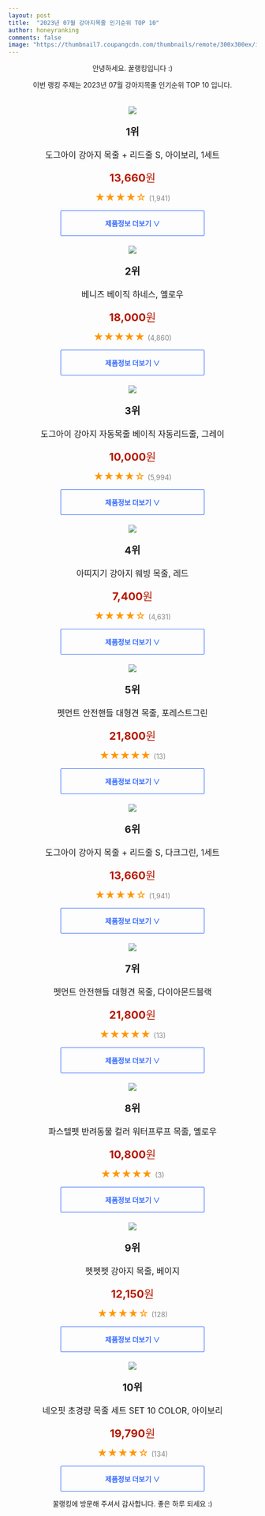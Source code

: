 ```yaml
---
layout: post
title:  "2023년 07월 강아지목줄 인기순위 TOP 10"
author: honeyranking
comments: false
image: "https://thumbnail7.coupangcdn.com/thumbnails/remote/300x300ex/image/retail/images/2019/11/04/11/7/d821c7c0-2835-4915-b7e4-81490c602b92.jpg"
---
```

<p style="text-align: center;">안녕하세요. 꿀랭킹입니다 :)</p>
<p style="text-align: center;">이번 랭킹 주제는 2023년 07월 강아지목줄 인기순위 TOP 10 입니다.</p><center><img src="https://thumbnail7.coupangcdn.com/thumbnails/remote/300x300ex/image/retail/images/2019/11/04/11/7/d821c7c0-2835-4915-b7e4-81490c602b92.jpg" style="margin-top:20px" /></center><p style="text-align: center; font-size: 20px"><b>1위</b></p><p style="text-align: center; font-size: 17px">도그아이 강아지 목줄 + 리드줄 S, 아이보리, 1세트</p><p style="text-align: center;"><span style="color: #b61800; font-size: 22px;"><b>13,660</b>원</span></p><p style="text-align: center;"><span style="color: #ff9600; font-size: 20px;">★★★★☆ </span><span style="color: #878787;">(1,941)</span></p><center><a href="https://link.coupang.com/a/4Elxe"><div style="font-size: 14px; display: inline-block; padding: 15px 90px; color: #346aff; border-radius: 2px; border: 1px solid #346aff; cursor: pointer;"><b>제품정보 더보기 &or;</b></div></a></center><center><img src="https://thumbnail7.coupangcdn.com/thumbnails/remote/300x300ex/image/retail/images/945139563314624-1100e264-f9cd-49cd-9d74-439be8a903b7.jpg" style="margin-top:20px" /></center><p style="text-align: center; font-size: 20px"><b>2위</b></p><p style="text-align: center; font-size: 17px">베니즈 베이직 하네스, 옐로우</p><p style="text-align: center;"><span style="color: #b61800; font-size: 22px;"><b>18,000</b>원</span></p><p style="text-align: center;"><span style="color: #ff9600; font-size: 20px;">★★★★★ </span><span style="color: #878787;">(4,860)</span></p><center><a href="https://link.coupang.com/a/4Elxf"><div style="font-size: 14px; display: inline-block; padding: 15px 90px; color: #346aff; border-radius: 2px; border: 1px solid #346aff; cursor: pointer;"><b>제품정보 더보기 &or;</b></div></a></center><center><img src="https://thumbnail7.coupangcdn.com/thumbnails/remote/300x300ex/image/retail/images/2019/11/04/11/5/e7de2d23-19c8-4418-a538-8942fc9c77ba.jpg" style="margin-top:20px" /></center><p style="text-align: center; font-size: 20px"><b>3위</b></p><p style="text-align: center; font-size: 17px">도그아이 강아지 자동목줄 베이직 자동리드줄, 그레이</p><p style="text-align: center;"><span style="color: #b61800; font-size: 22px;"><b>10,000</b>원</span></p><p style="text-align: center;"><span style="color: #ff9600; font-size: 20px;">★★★★☆ </span><span style="color: #878787;">(5,994)</span></p><center><a href="https://link.coupang.com/a/4Elxg"><div style="font-size: 14px; display: inline-block; padding: 15px 90px; color: #346aff; border-radius: 2px; border: 1px solid #346aff; cursor: pointer;"><b>제품정보 더보기 &or;</b></div></a></center><center><img src="https://thumbnail8.coupangcdn.com/thumbnails/remote/300x300ex/image/retail/images/2019/01/10/10/0/b46e2bf5-eb1c-40b6-8372-10ed5e4a6ab5.jpg" style="margin-top:20px" /></center><p style="text-align: center; font-size: 20px"><b>4위</b></p><p style="text-align: center; font-size: 17px">아띠지기 강아지 웨빙 목줄, 레드</p><p style="text-align: center;"><span style="color: #b61800; font-size: 22px;"><b>7,400</b>원</span></p><p style="text-align: center;"><span style="color: #ff9600; font-size: 20px;">★★★★☆ </span><span style="color: #878787;">(4,631)</span></p><center><a href="https://link.coupang.com/a/4Elxi"><div style="font-size: 14px; display: inline-block; padding: 15px 90px; color: #346aff; border-radius: 2px; border: 1px solid #346aff; cursor: pointer;"><b>제품정보 더보기 &or;</b></div></a></center><center><img src="https://thumbnail7.coupangcdn.com/thumbnails/remote/300x300ex/image/vendor_inventory/b5d9/9b8681e4ede745a60e7916f0ea741bd1bdc66f2d10342a377cf43226eaef.jpg" style="margin-top:20px" /></center><p style="text-align: center; font-size: 20px"><b>5위</b></p><p style="text-align: center; font-size: 17px">펫먼트 안전핸들 대형견 목줄, 포레스트그린</p><p style="text-align: center;"><span style="color: #b61800; font-size: 22px;"><b>21,800</b>원</span></p><p style="text-align: center;"><span style="color: #ff9600; font-size: 20px;">★★★★★ </span><span style="color: #878787;">(13)</span></p><center><a href="https://link.coupang.com/a/4Elxj"><div style="font-size: 14px; display: inline-block; padding: 15px 90px; color: #346aff; border-radius: 2px; border: 1px solid #346aff; cursor: pointer;"><b>제품정보 더보기 &or;</b></div></a></center><center><img src="https://thumbnail9.coupangcdn.com/thumbnails/remote/300x300ex/image/retail/images/2019/11/04/11/9/9498d977-cbac-4dbd-a828-8530155d2cb8.jpg" style="margin-top:20px" /></center><p style="text-align: center; font-size: 20px"><b>6위</b></p><p style="text-align: center; font-size: 17px">도그아이 강아지 목줄 + 리드줄 S, 다크그린, 1세트</p><p style="text-align: center;"><span style="color: #b61800; font-size: 22px;"><b>13,660</b>원</span></p><p style="text-align: center;"><span style="color: #ff9600; font-size: 20px;">★★★★☆ </span><span style="color: #878787;">(1,941)</span></p><center><a href="https://link.coupang.com/a/4Elxk"><div style="font-size: 14px; display: inline-block; padding: 15px 90px; color: #346aff; border-radius: 2px; border: 1px solid #346aff; cursor: pointer;"><b>제품정보 더보기 &or;</b></div></a></center><center><img src="https://thumbnail7.coupangcdn.com/thumbnails/remote/300x300ex/image/vendor_inventory/b5d9/9b8681e4ede745a60e7916f0ea741bd1bdc66f2d10342a377cf43226eaef.jpg" style="margin-top:20px" /></center><p style="text-align: center; font-size: 20px"><b>7위</b></p><p style="text-align: center; font-size: 17px">펫먼트 안전핸들 대형견 목줄, 다이아몬드블랙</p><p style="text-align: center;"><span style="color: #b61800; font-size: 22px;"><b>21,800</b>원</span></p><p style="text-align: center;"><span style="color: #ff9600; font-size: 20px;">★★★★★ </span><span style="color: #878787;">(13)</span></p><center><a href="https://link.coupang.com/a/4Elxm"><div style="font-size: 14px; display: inline-block; padding: 15px 90px; color: #346aff; border-radius: 2px; border: 1px solid #346aff; cursor: pointer;"><b>제품정보 더보기 &or;</b></div></a></center><center><img src="https://thumbnail7.coupangcdn.com/thumbnails/remote/300x300ex/image/rs_quotation_api/bkg3xa4s/66856a7f1794425ba52da20ca7b70627.jpg" style="margin-top:20px" /></center><p style="text-align: center; font-size: 20px"><b>8위</b></p><p style="text-align: center; font-size: 17px">파스텔펫 반려동물 컬러 워터프루프 목줄, 옐로우</p><p style="text-align: center;"><span style="color: #b61800; font-size: 22px;"><b>10,800</b>원</span></p><p style="text-align: center;"><span style="color: #ff9600; font-size: 20px;">★★★★★ </span><span style="color: #878787;">(3)</span></p><center><a href="https://link.coupang.com/a/4Elxn"><div style="font-size: 14px; display: inline-block; padding: 15px 90px; color: #346aff; border-radius: 2px; border: 1px solid #346aff; cursor: pointer;"><b>제품정보 더보기 &or;</b></div></a></center><center><img src="https://thumbnail9.coupangcdn.com/thumbnails/remote/300x300ex/image/vendor_inventory/1776/7f657beba3a6fb24b136f90880b60a4c02677a3cdeeac19c344d4736f546.jpg" style="margin-top:20px" /></center><p style="text-align: center; font-size: 20px"><b>9위</b></p><p style="text-align: center; font-size: 17px">펫펫펫 강아지 목줄, 베이지</p><p style="text-align: center;"><span style="color: #b61800; font-size: 22px;"><b>12,150</b>원</span></p><p style="text-align: center;"><span style="color: #ff9600; font-size: 20px;">★★★★☆ </span><span style="color: #878787;">(128)</span></p><center><a href="https://link.coupang.com/a/4Elxo"><div style="font-size: 14px; display: inline-block; padding: 15px 90px; color: #346aff; border-radius: 2px; border: 1px solid #346aff; cursor: pointer;"><b>제품정보 더보기 &or;</b></div></a></center><center><img src="https://thumbnail6.coupangcdn.com/thumbnails/remote/300x300ex/image/vendor_inventory/c6b8/f67fff4dfc08f911bcee862c0129c30d3d4bfaddc57f9dead4bc29cc4c25.jpg" style="margin-top:20px" /></center><p style="text-align: center; font-size: 20px"><b>10위</b></p><p style="text-align: center; font-size: 17px">네오핏 초경량 목줄 세트 SET 10 COLOR, 아이보리</p><p style="text-align: center;"><span style="color: #b61800; font-size: 22px;"><b>19,790</b>원</span></p><p style="text-align: center;"><span style="color: #ff9600; font-size: 20px;">★★★★☆ </span><span style="color: #878787;">(134)</span></p><center><a href="https://link.coupang.com/a/4Elxp"><div style="font-size: 14px; display: inline-block; padding: 15px 90px; color: #346aff; border-radius: 2px; border: 1px solid #346aff; cursor: pointer;"><b>제품정보 더보기 &or;</b></div></a></center><p style="text-align: center;">꿀랭킹에 방문해 주셔서 감사합니다. 좋은 하루 되세요 :)</p>